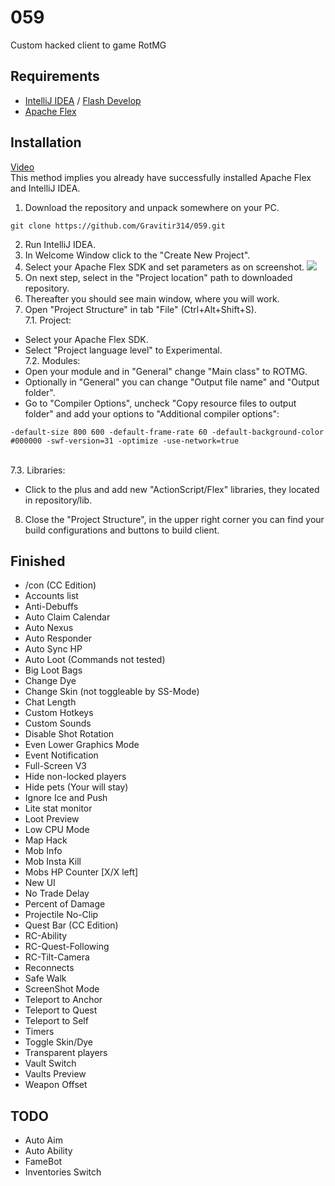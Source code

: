 # 059
Custom hacked client to game RotMG
## Requirements
- [IntelliJ IDEA](https://en.wikipedia.org/wiki/IntelliJ_IDEA) / [Flash Develop](https://en.wikipedia.org/wiki/FlashDevelop)
- [Apache Flex](https://en.wikipedia.org/wiki/Apache_Flex)
## Installation
[Video](https://www.youtube.com/watch?v=zBKwq1ayeHw)
<br>This method implies you already have successfully installed Apache Flex and IntelliJ IDEA.
<br>
1. Download the repository and unpack somewhere on your PC.
```
git clone https://github.com/Gravitir314/059.git
```
2. Run IntelliJ IDEA.
3. In Welcome Window click to the "Create New Project".
4. Select your Apache Flex SDK and set parameters as on screenshot.
![](https://i.imgur.com/wtqadjd.png)
5. On next step, select in the "Project location" path to downloaded repository.
6. Thereafter you should see main window, where you will work.
7. Open "Project Structure" in tab "File" (Ctrl+Alt+Shift+S).
<br>7.1. Project:
- Select your Apache Flex SDK.
- Select "Project language level" to Experimental.
<br>7.2. Modules:
- Open your module and in "General" change "Main class" to ROTMG.
- Optionally in "General" you can change "Output file name" and "Output folder".
- Go to "Compiler Options", uncheck "Copy resource files to output folder" and add your options to "Additional compiler options":
```
-default-size 800 600 -default-frame-rate 60 -default-background-color #000000 -swf-version=31 -optimize -use-network=true
```
<br>7.3. Libraries:
- Click to the plus and add new "ActionScript/Flex" libraries, they located in repository/lib.
8. Close the "Project Structure", in the upper right corner you can find your build configurations and buttons to build client.
## Finished
- /con (CC Edition)
- Accounts list
- Anti-Debuffs
- Auto Claim Calendar
- Auto Nexus
- Auto Responder
- Auto Sync HP
- Auto Loot (Commands not tested)
- Big Loot Bags
- Change Dye
- Change Skin (not toggleable by SS-Mode)
- Chat Length
- Custom Hotkeys
- Custom Sounds
- Disable Shot Rotation
- Even Lower Graphics Mode
- Event Notification
- Full-Screen V3
- Hide non-locked players
- Hide pets (Your will stay)
- Ignore Ice and Push
- Lite stat monitor
- Loot Preview
- Low CPU Mode
- Map Hack
- Mob Info
- Mob Insta Kill
- Mobs HP Counter [X/X left]
- New UI
- No Trade Delay
- Percent of Damage
- Projectile No-Clip
- Quest Bar (CC Edition)
- RC-Ability
- RC-Quest-Following
- RC-Tilt-Camera
- Reconnects
- Safe Walk
- ScreenShot Mode
- Teleport to Anchor
- Teleport to Quest
- Teleport to Self
- Timers
- Toggle Skin/Dye
- Transparent players
- Vault Switch
- Vaults Preview
- Weapon Offset
## TODO
- Auto Aim
- Auto Ability
- FameBot
- Inventories Switch
